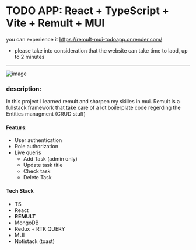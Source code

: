 # TODO APP: React + TypeScript + Vite + Remult + MUI
you can experience it https://remult-mui-todoapp.onrender.com/
* please take into consideration that the website can take time to laod, up to 2 minutes
----
![image](https://github.com/ChipLuxury-EWA/remult-mui-todoapp/assets/53507364/dd5932c4-e58e-4ff8-b28e-79ab43d052be)

### description:
In this project I learned remult and sharpen my skilles in mui.
Remult is a fullstack framework that take care of a lot boilerplate code regerding the Entities managment (CRUD stuff)

#### Featurs:
- User authentication
- Role authorization
- Live queris
  - Add Task (admin only)
  - Update task title
  - Check task
  - Delete Task

#### Tech Stack
- TS
- React
- **REMULT**
- MongoDB
- Redux + RTK QUERY
- MUI
- Notistack (toast)
